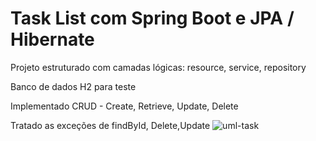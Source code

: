 # Task List com Spring Boot e JPA / Hibernate 

Projeto estruturado com camadas lógicas: resource, service, repository

Banco de dados H2 para teste

Implementado CRUD - Create, Retrieve, Update, Delete

Tratado as exceções de findById, Delete,Update
![uml-task](https://github.com/FelipeeBR/tasklist-springboot-jpa/assets/24531388/a60e01cc-0704-4b20-a749-6df37289806b)
